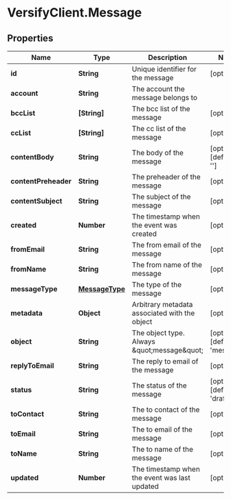 # VersifyClient.Message

## Properties

Name | Type | Description | Notes
------------ | ------------- | ------------- | -------------
**id** | **String** | Unique identifier for the message | [optional] 
**account** | **String** | The account the message belongs to | 
**bccList** | **[String]** | The bcc list of the message | [optional] 
**ccList** | **[String]** | The cc list of the message | [optional] 
**contentBody** | **String** | The body of the message | [optional] [default to &#39;&#39;]
**contentPreheader** | **String** | The preheader of the message | [optional] 
**contentSubject** | **String** | The subject of the message | [optional] 
**created** | **Number** | The timestamp when the event was created | [optional] 
**fromEmail** | **String** | The from email of the message | [optional] 
**fromName** | **String** | The from name of the message | [optional] 
**messageType** | [**MessageType**](MessageType.md) | The type of the message | [optional] 
**metadata** | **Object** | Arbitrary metadata associated with the object | [optional] 
**object** | **String** | The object type. Always \&quot;message\&quot; | [optional] [default to &#39;message&#39;]
**replyToEmail** | **String** | The reply to email of the message | [optional] 
**status** | **String** | The status of the message | [optional] [default to &#39;draft&#39;]
**toContact** | **String** | The to contact of the message | [optional] 
**toEmail** | **String** | The to email of the message | [optional] 
**toName** | **String** | The to name of the message | [optional] 
**updated** | **Number** | The timestamp when the event was last updated | [optional] 


